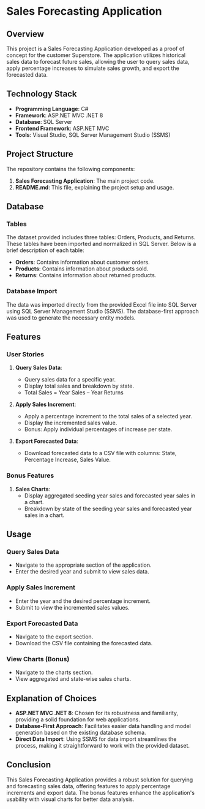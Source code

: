 # Sales Forecasting Application

## Overview
This project is a Sales Forecasting Application developed as a proof of concept for the customer Superstore. The application utilizes historical sales data to forecast future sales, allowing the user to query sales data, apply percentage increases to simulate sales growth, and export the forecasted data.

## Technology Stack
- **Programming Language**: C#
- **Framework**: ASP.NET MVC .NET 8
- **Database**: SQL Server
- **Frontend Framework**: ASP.NET MVC
- **Tools**: Visual Studio, SQL Server Management Studio (SSMS)

## Project Structure
The repository contains the following components:
1. **Sales Forecasting Application**: The main project code.
2. **README.md**: This file, explaining the project setup and usage.

## Database
### Tables
The dataset provided includes three tables: Orders, Products, and Returns. These tables have been imported and normalized in SQL Server. Below is a brief description of each table:
- **Orders**: Contains information about customer orders.
- **Products**: Contains information about products sold.
- **Returns**: Contains information about returned products.

### Database Import
The data was imported directly from the provided Excel file into SQL Server using SQL Server Management Studio (SSMS). The database-first approach was used to generate the necessary entity models.

## Features
### User Stories
1. **Query Sales Data**: 
   - Query sales data for a specific year.
   - Display total sales and breakdown by state.
   - Total Sales = Year Sales – Year Returns

2. **Apply Sales Increment**: 
   - Apply a percentage increment to the total sales of a selected year.
   - Display the incremented sales value.
   - Bonus: Apply individual percentages of increase per state.

3. **Export Forecasted Data**: 
   - Download forecasted data to a CSV file with columns: State, Percentage Increase, Sales Value.

### Bonus Features
1. **Sales Charts**: 
   - Display aggregated seeding year sales and forecasted year sales in a chart.
   - Breakdown by state of the seeding year sales and forecasted year sales in a chart.

## Usage

### Query Sales Data
- Navigate to the appropriate section of the application.
- Enter the desired year and submit to view sales data.

### Apply Sales Increment
- Enter the year and the desired percentage increment.
- Submit to view the incremented sales values.

### Export Forecasted Data
- Navigate to the export section.
- Download the CSV file containing the forecasted data.

### View Charts (Bonus)
- Navigate to the charts section.
- View aggregated and state-wise sales charts.

## Explanation of Choices
- **ASP.NET MVC .NET 8**: Chosen for its robustness and familiarity, providing a solid foundation for web applications.
- **Database-First Approach**: Facilitates easier data handling and model generation based on the existing database schema.
- **Direct Data Import**: Using SSMS for data import streamlines the process, making it straightforward to work with the provided dataset.

## Conclusion
This Sales Forecasting Application provides a robust solution for querying and forecasting sales data, offering features to apply percentage increments and export data. The bonus features enhance the application's usability with visual charts for better data analysis.

